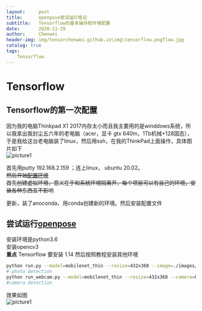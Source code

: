 ```yaml
---
layout:     post
title:      openpose尝试运行笔记
subtitle:   Tensorflow的基本操作和环境配置
date:       2020-11-29
author:     Chenwei
header-img: img/tensorchenwei.github.io\img\tensorflow.pngflow.jpg
catalog: true
tags:
    Tensorflow
---
```



# Tensorflow
## Tensorflow的第一次配置
因为我的电脑Thinkpad X1 2017内存太小而且我主要用的是winddows系统，所以我拿出我封尘五六年的老电脑（acer，显卡 gtx 640m，1Tb机械+128固态），于是我给这台老电脑装了linux，然后用ssh，在我的ThinkPad上面操作，具体图片如下  
![picture1](/chenwei.github.io\img\IMG_6386.JPG)  

首先用putty 192.168.2.159 ；连上linux， ubuntu 20.02。  
~~然后开始[配置环境](https://www.tensorflow.org/install/pip?hl=zh-cn)  
首先创建虚拟环境，意义在于和系统环境隔离开，每个项目可以有自己的环境，安装各种东西互不影~~响  

更新，装了anoconda，用conda创建新的环境。然后安装配置文件  

## 尝试运行[openpose](https://github.com/ildoonet/tf-pose-estimation)

安装环境是python3.6  
安装opencv3  
**重点** Tensorflow 要安装 1.14
然后按照教程安装其他环境  
```bash
python run.py --model=mobilenet_thin --resize=432x368 --image=./images/p1.jpg
# photo detection
python run_webcam.py --model=mobilenet_thin --resize=432x368 --camera=0
#camera detection
```
效果如图  
![picture1](/chenwei.github.io\img\2020.11.30.png)  
